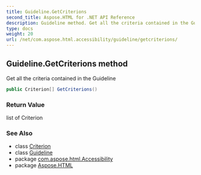```yaml
---
title: Guideline.GetCriterions
second_title: Aspose.HTML for .NET API Reference
description: Guideline method. Get all the criteria contained in the Guideline
type: docs
weight: 20
url: /net/com.aspose.html.accessibility/guideline/getcriterions/
---
```

## Guideline.GetCriterions method

Get all the criteria contained in the Guideline

```java
public Criterion[] GetCriterions()
```

### Return Value

list of Criterion

### See Also

* class [Criterion](../../criterion/)
* class [Guideline](../)
* package [com.aspose.html.Accessibility](../../../com.aspose.html.accessibility/)
* package [Aspose.HTML](../../../)
